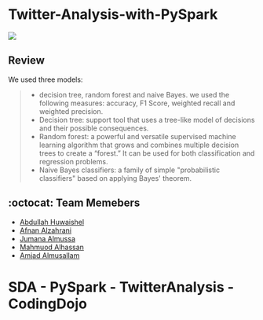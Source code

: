 # Twitter-Analysis-with-PySpark

<img src="https://drive.google.com/uc?export=view&id=1b1ZZBcF0arw8nf47K_qDA5DERIO138sD"/>


## Review
We used three models: 
> * decision tree, random forest and naive Bayes.
we used the following measures: accuracy, F1 Score, weighted recall and weighted precision.
> * Decision tree: support tool that uses a tree-like model of decisions and their possible consequences.
> * Random forest: a powerful and versatile supervised machine learning algorithm that grows and combines multiple decision trees to create a “forest.” It can be used for both classification and regression problems.
> * Naive Bayes classifiers: a family of simple "probabilistic classifiers" based on applying Bayes' theorem.


## :octocat:	Team Memebers

- [Abdullah Huwaishel](https://github.com/hush966)
- [Afnan Alzahrani](https://github.com/AfnanAlzahrani)
- [Jumana Almussa](https://github.com/jumana0)
- [Mahmuod Alhassan](https://github.com/alhassanm)
- [Amjad Almusallam](https://github.com/ASM650)



# SDA - PySpark - TwitterAnalysis - CodingDojo 
